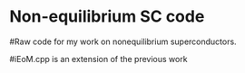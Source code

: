 # Non-equilibrium SC code
#Raw code for my work on nonequilibrium superconductors. 

#iEoM.cpp is an extension of the previous work
